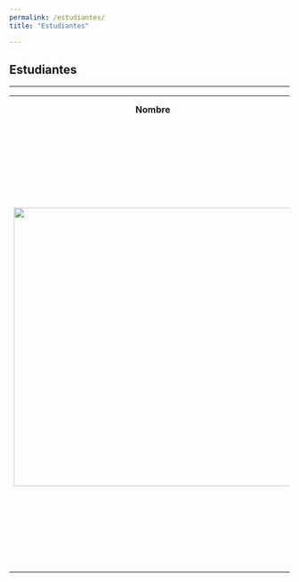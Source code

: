 ```yaml
---
permalink: /estudiantes/
title: "Estudiantes"

---
```


## Estudiantes
---
<table>
    <tr>
        <th>Nombre</th>
        <th>Información personal</th>
        <th>Información académica</th>
    </tr>
    <tr>
        <td>  <img src="https://juliojx.github.io/jorgevc/img-20181115-wa0002.jpg" width="500">  </td>
        <td> Irene Marcelino Salvador <br> <br> <i>No hay límites para los sueños cuando la razón abraza la pasión y esta a la imaginación...</i>(Hermes) <br> Los sueños con perseverancia y dedicación se convierten en realidad, la realidad se estudia mediante modelos matemáticos, por eso, mi mayor interés es elaborar y diseñar modelos matemáticos para comprender esa realiad, además que sean útiles y benéficos para la sociedad.</td>
        <td>Título de tesis: Influencia de factores socio-ambientales en la incidencia de dengue: un modelo para Baja California                       Sur y un modelo general para la República Mexicana. En la tesis se muestra la elaboración de modelos de regresión lineal simple y múltiple, con la técnica de mínimos cuadrados y el uso de coeficientes principales para predecir incidencia de dengue mediante factores socio-ambientales. </td>
    </tr>
</table>
